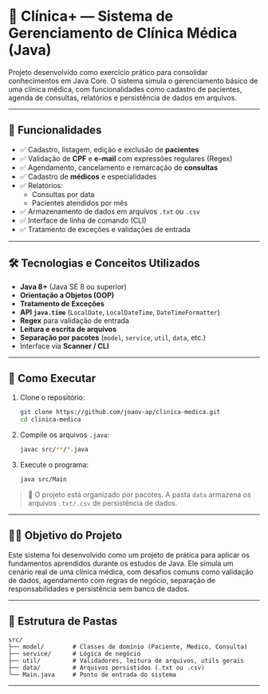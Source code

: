 # 🏥 Clínica+ — Sistema de Gerenciamento de Clínica Médica (Java)

Projeto desenvolvido como exercício prático para consolidar conhecimentos em Java Core. O sistema simula o gerenciamento básico de uma clínica médica, com funcionalidades como cadastro de pacientes, agenda de consultas, relatórios e persistência de dados em arquivos.

---

## 📌 Funcionalidades

- ✅ Cadastro, listagem, edição e exclusão de **pacientes**
- ✅ Validação de **CPF** e **e-mail** com expressões regulares (Regex)
- ✅ Agendamento, cancelamento e remarcação de **consultas**
- ✅ Cadastro de **médicos** e especialidades
- ✅ Relatórios:
    - Consultas por data
    - Pacientes atendidos por mês
- ✅ Armazenamento de dados em arquivos `.txt` ou `.csv`
- ✅ Interface de linha de comando (CLI)
- ✅ Tratamento de exceções e validações de entrada

---

## 🛠️ Tecnologias e Conceitos Utilizados

- **Java 8+** (Java SE 8 ou superior)
- **Orientação a Objetos (OOP)**
- **Tratamento de Exceções**
- **API `java.time`** (`LocalDate`, `LocalDateTime`, `DateTimeFormatter`)
- **Regex** para validação de entrada
- **Leitura e escrita de arquivos**
- **Separação por pacotes** (`model`, `service`, `util`, `data`, etc.)
- Interface via **Scanner / CLI**

---

## 🚀 Como Executar

1. Clone o repositório:
   ```bash
   git clone https://github.com/joaov-ap/clinica-medica.git
   cd clinica-medica
	```
2.  Compile os arquivos `.java`:
    ```bash
    javac src/**/*.java
    ```
3.  Execute o programa:
    ```bash
    java src/Main
    ```


> 📁 O projeto está organizado por pacotes. A pasta `data` armazena os arquivos `.txt/.csv` de persistência de dados.

----------

## 👨‍💻 Objetivo do Projeto

Este sistema foi desenvolvido como um projeto de prática para aplicar os fundamentos aprendidos durante os estudos de Java. Ele simula um cenário real de uma clínica médica, com desafios comuns como validação de dados, agendamento com regras de negócio, separação de responsabilidades e persistência sem banco de dados.

----------

## 📂 Estrutura de Pastas

```
src/
├── model/        # Classes de domínio (Paciente, Medico, Consulta)
├── service/      # Lógica de negócio
├── util/         # Validadores, leitura de arquivos, utils gerais
├── data/         # Arquivos persistidos (.txt ou .csv)
└── Main.java     # Ponto de entrada do sistema

```

----------

